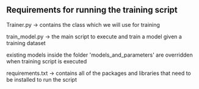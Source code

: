 ## Requirements for running the training script

Trainer.py -> contains the class which we will use for training

train_model.py -> the main script to execute and train a model given a training dataset

existing models inside the folder 'models_and_parameters' are overridden when training script is executed

requirements.txt -> contains all of the packages and libraries that need to be installed to run the script